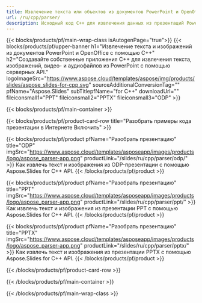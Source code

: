 ```yaml
---
title: Извлечение текста или объектов из документов PowerPoint и OpenOffice с помощью C++
url: /ru/cpp/parser/
description: Исходный код C++ для извлечения данных из презентаций PowerPoint и OpenOffice.
---
```


{{< blocks/products/pf/main-wrap-class isAutogenPage="true">}}
{{< blocks/products/pf/upper-banner h1="Извлечение текста и изображений из документов PowerPoint и OpenOffice с помощью C++" h2="Создавайте собственные приложения C++ для извлечения текста, изображений, видео- и аудиофайлов из PowerPoint с помощью серверных API." logoImageSrc="https://www.aspose.cloud/templates/aspose/img/products/slides/aspose_slides-for-cpp.svg" sourceAdditionalConversionTag="" pfName="Aspose.Slides" subTitlepfName="for C++" downloadUrl="" fileiconsmall1="PPT" fileiconsmall2="PPTX" fileiconsmall3="ODP" >}}

{{< blocks/products/pf/main-container >}}

{{< blocks/products/pf/product-card-row title="Разобрать примеры кода презентации в Интернете Включить" >}}

{{< blocks/products/pf/product pfName="Разобрать презентацию" title="ODP" imgSrc="https://www.aspose.cloud/templates/asposeapp/images/products/logo/aspose_parser-app.png" productLink="/slides/ru/cpp/parser/odp/" >}}
Как извлечь текст и изображения из ODP-презентации с помощью Aspose.Slides for C++ API.
{{< /blocks/products/pf/product >}}

{{< blocks/products/pf/product pfName="Разобрать презентацию" title="PPT" imgSrc="https://www.aspose.cloud/templates/asposeapp/images/products/logo/aspose_parser-app.png" productLink="/slides/ru/cpp/parser/ppt/" >}}
Как извлечь текст и изображения из презентации PPT с помощью Aspose.Slides for C++ API.
{{< /blocks/products/pf/product >}}

{{< blocks/products/pf/product pfName="Разобрать презентацию" title="PPTX" imgSrc="https://www.aspose.cloud/templates/asposeapp/images/products/logo/aspose_parser-app.png" productLink="/slides/ru/cpp/parser/pptx/" >}}
Как извлечь текст и изображения из презентации PPTX с помощью Aspose.Slides for C++ API.
{{< /blocks/products/pf/product >}}



{{< /blocks/products/pf/product-card-row >}}

{{< /blocks/products/pf/main-container >}}
    
{{< /blocks/products/pf/main-wrap-class >}}